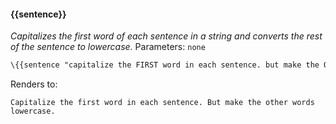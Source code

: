 #### \{{sentence}}
_Capitalizes the first word of each sentence in a string and converts the rest of the sentence to lowercase._
Parameters: `none`

```html
\{{sentence "capitalize the FIRST word in each sentence. but make the OTHER words lowercase."}}
```
Renders to:

```
Capitalize the first word in each sentence. But make the other words lowercase.
```